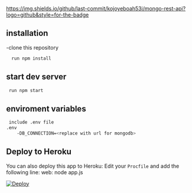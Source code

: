 https://img.shields.io/github/last-commit/kojoyeboah53i/mongo-rest-api?logo=github&style=for-the-badge

## installation
   -clone this repository
```bash
  run npm install
```
## start dev server
```bash
 run npm start
```
## enviroment variables
```bash
 include .env file
.env
    -DB_CONNECTION=<replace with url for mongodb>
```
 ## Deploy to Heroku
You can also deploy this app to Heroku:
Edit your `Procfile` and add the following line:
    web: node app.js


[![Deploy](https://www.herokucdn.com/deploy/button.svg)](https://heroku.com/deploy)

